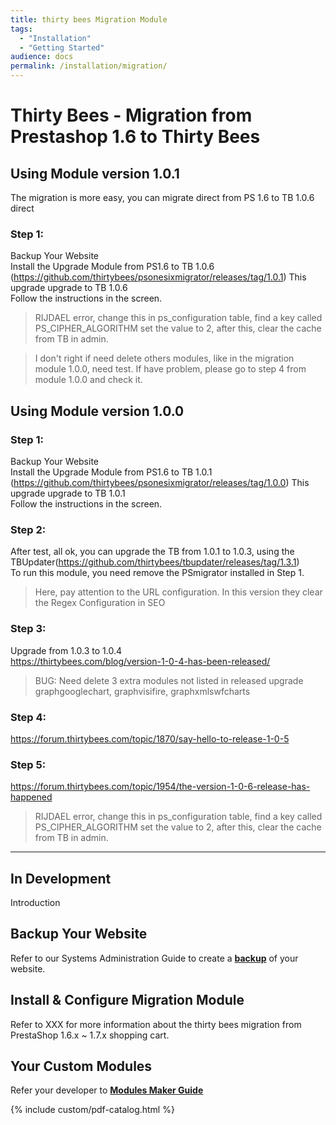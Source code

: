 ```yaml
---
title: thirty bees Migration Module
tags:
  - "Installation"
  - "Getting Started"
audience: docs
permalink: /installation/migration/
---
```


# Thirty Bees - Migration from Prestashop 1.6 to Thirty Bees
## Using Module version 1.0.1 
The migration is more easy, you can migrate direct from PS 1.6 to TB 1.0.6 direct  
### Step 1:
Backup Your Website  
Install the Upgrade Module from PS1.6 to TB 1.0.6 (https://github.com/thirtybees/psonesixmigrator/releases/tag/1.0.1)
This upgrade upgrade to TB 1.0.6  
Follow the instructions in the screen.

> RIJDAEL error, change this in ps_configuration table, find a key called PS_CIPHER_ALGORITHM set the value to 2, after this, clear the cache from TB in admin.

> I don't right if need delete others modules, like in the migration module 1.0.0, need test. If have problem, please go to step 4 from module 1.0.0 and check it.


## Using Module version 1.0.0
### Step 1:
Backup Your Website  
Install the Upgrade Module from PS1.6 to TB 1.0.1 (https://github.com/thirtybees/psonesixmigrator/releases/tag/1.0.0)
This upgrade upgrade to TB 1.0.1  
Follow the instructions in the screen.

### Step 2:
After test, all ok, you can upgrade the TB from 1.0.1 to 1.0.3, using the TBUpdater(https://github.com/thirtybees/tbupdater/releases/tag/1.3.1)  
To run this module, you need remove the PSmigrator installed in Step 1.  
> Here, pay attention to the URL configuration. In this version they clear the Regex Configuration in SEO

### Step 3:
Upgrade from 1.0.3 to 1.0.4  
https://thirtybees.com/blog/version-1-0-4-has-been-released/
> BUG: Need delete 3 extra modules not listed in released upgrade  
> graphgooglechart, graphvisifire, graphxmlswfcharts

### Step 4:
https://forum.thirtybees.com/topic/1870/say-hello-to-release-1-0-5

### Step 5:
https://forum.thirtybees.com/topic/1954/the-version-1-0-6-release-has-happened
> RIJDAEL error, change this in ps_configuration table, find a key called PS_CIPHER_ALGORITHM set the value to 2, after this, clear the cache from TB in admin.



-------------------------

## In Development
Introduction
## Backup Your Website  
Refer to our Systems Administration Guide to create a [**backup**](#)  of your website.  
## Install & Configure Migration Module  
Refer to XXX for more information about the thirty bees migration from PrestaShop 1.6.x ~ 1.7.x shopping cart.  
## Your Custom Modules
Refer your developer to [**Modules Maker Guide**](#)

{% include custom/pdf-catalog.html %}
